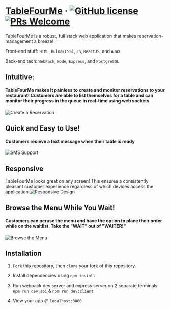 # [TableFourMe](https://www.tablefour.me) &middot; [![GitHub license](https://img.shields.io/badge/license-MIT-blue.svg)](https://github.com/byeong0430/Final-project-Quickchen/LICENSE)  [![PRs Welcome](https://img.shields.io/badge/PRs-welcome-brightgreen.svg)]()

TableFourMe is a robust, full stack web application that makes reservation-management a breeze!

Front-end stuff: ``HTML``, ``Bulma(CSS)``, ``JS``, ``ReactJS``, and ``AJAX`` 

Back-end tech: `WebPack`,  `Node`, `Express`, and `PostgreSQL` 



## **Intuitive:** 
#### TableFourMe makes it painless to create and monitor reservations to your restaurant! Customers are able to list themselves for a table and can monitor their progress in the queue in real-time using web sockets. 


![Create a Reservation](https://imgur.com/beewurY.gif)


## **Quick and Easy to Use!** 
#### Customers recieve a text message when their table is ready


![SMS Support](https://i.imgur.com/haTwVfs.jpg)

## **Responsive** 
TableFourMe looks great on any screen! This ensures a consistently pleasant customer experience regardless of which devices access the application
![Responsive Design](https://imgur.com/4M1cWlV.gif)

## **Browse the Menu While You Wait!** 
#### Customers can peruse the menu and have the option to place their order while on the waitlist. Take the "WAIT" out of "WAITER!"



![Browse the Menu](https://imgur.com/N5cbx9U.gif)


## Installation

1. `Fork` this repository, then `clone` your fork of this repository.

2. Install dependencies using ``npm install``

3. Run webpack dev server and express server on 2 separate terminals:
`npm run dev:api` & `npm run dev:client`

4. View your app @ `localhost:3000`


